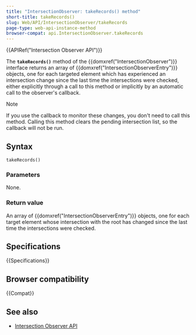 ```yaml
---
title: "IntersectionObserver: takeRecords() method"
short-title: takeRecords()
slug: Web/API/IntersectionObserver/takeRecords
page-type: web-api-instance-method
browser-compat: api.IntersectionObserver.takeRecords
---
```


{{APIRef("Intersection Observer API")}}

The **`takeRecords()`** method of the {{domxref("IntersectionObserver")}} interface returns an array of {{domxref("IntersectionObserverEntry")}} objects, one for each targeted element which has experienced an intersection change since the last time the intersections were checked, either explicitly through a call to this method or implicitly by an automatic call to the observer's callback.

> [!NOTE]
> If you use the callback to monitor these changes, you don't need to call this method.
> Calling this method clears the pending intersection list, so the callback will not be run.

## Syntax

```js-nolint
takeRecords()
```

### Parameters

None.

### Return value

An array of {{domxref("IntersectionObserverEntry")}} objects, one for each target element whose intersection with the root has changed since the last time the intersections were checked.

## Specifications

{{Specifications}}

## Browser compatibility

{{Compat}}

## See also

- [Intersection Observer API](/en-US/docs/Web/API/Intersection_Observer_API)
